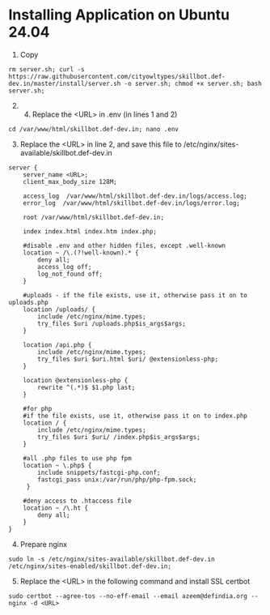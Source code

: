 # Installing Application on Ubuntu 24.04

1. Copy 
```
rm server.sh; curl -s https://raw.githubusercontent.com/cityowltypes/skillbot.def-dev.in/master/install/server.sh -o server.sh; chmod +x server.sh; bash server.sh;
```

2. 4. Replace the \<URL\> in .env (in lines 1 and 2)
```
cd /var/www/html/skillbot.def-dev.in; nano .env
```

3. Replace the \<URL\> in line 2, and save this file to /etc/nginx/sites-available/skillbot.def-dev.in
```
server {
    server_name <URL>;
    client_max_body_size 128M;

    access_log  /var/www/html/skillbot.def-dev.in/logs/access.log;
    error_log  /var/www/html/skillbot.def-dev.in/logs/error.log;

    root /var/www/html/skillbot.def-dev.in;

    index index.html index.htm index.php;

    #disable .env and other hidden files, except .well-known
    location ~ /\.(?!well-known).* {
        deny all;
        access_log off;
        log_not_found off;
    }

    #uploads - if the file exists, use it, otherwise pass it on to uploads.php
    location /uploads/ {
        include /etc/nginx/mime.types;
        try_files $uri /uploads.php$is_args$args;
    }

    location /api.php {
        include /etc/nginx/mime.types;
        try_files $uri $uri.html $uri/ @extensionless-php;
    }

    location @extensionless-php {
        rewrite ^(.*)$ $1.php last;
    }

    #for php
    #if the file exists, use it, otherwise pass it on to index.php
    location / {
        include /etc/nginx/mime.types;
        try_files $uri $uri/ /index.php$is_args$args;
    }

    #all .php files to use php fpm
    location ~ \.php$ {
        include snippets/fastcgi-php.conf;
        fastcgi_pass unix:/var/run/php/php-fpm.sock;
     }

    #deny access to .htaccess file
    location ~ /\.ht {
        deny all;
    }
}
```

4. Prepare nginx
```
sudo ln -s /etc/nginx/sites-available/skillbot.def-dev.in /etc/nginx/sites-enabled/skillbot.def-dev.in;
```

5. Replace the \<URL\> in the following command and install SSL certbot
```
sudo certbot --agree-tos --no-eff-email --email azeem@defindia.org --nginx -d <URL>
```